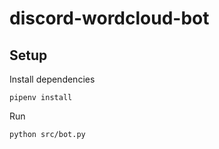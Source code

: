 # discord-wordcloud-bot

## Setup
Install dependencies
```
pipenv install
```

Run
```
python src/bot.py
```